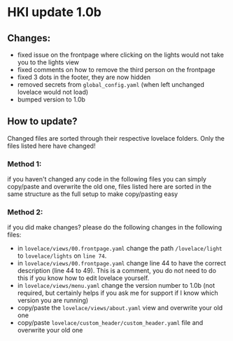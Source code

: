 # HKI update 1.0b

## Changes:
- fixed issue on the frontpage where clicking on the lights would not take you to the lights view
- fixed comments on how to remove the third person on the frontpage
- fixed 3 dots in the footer, they are now hidden
- removed secrets from `global_config.yaml` (when left unchanged lovelace would not load)
- bumped version to 1.0b

## How to update?
Changed files are sorted through their respective lovelace folders. Only the files listed here have changed!

### Method 1:
if you haven't changed any code in the following files you can simply copy/paste and overwrite the old one, files listed here are sorted in the same structure as the full setup to make copy/pasting easy

### Method 2:
if you did make changes? please do the following changes in the following files:
- in `lovelace/views/00.frontpage.yaml` change the path `/lovelace/light` to `lovelace/lights` on `line 74`.
- in `lovelace/views/00.frontpage.yaml` change line 44 to have the correct description (line 44 to 49). This is a comment, you do not need to do this if you know how to edit lovelace yourself.
- in `lovelace/views/menu.yaml` change the version number to 1.0b (not required, but certainly helps if you ask me for support if I know which version you are running)
- copy/paste the `lovelace/views/about.yaml` view and overwrite your old one
- copy/paste `lovelace/custom_header/custom_header.yaml` file and overwrite your old one

